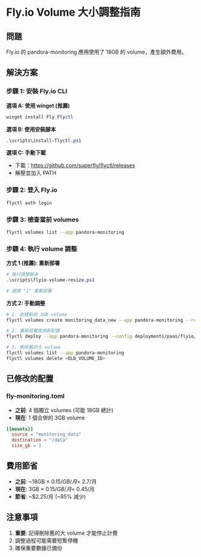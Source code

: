 # Fly.io Volume 大小調整指南

## 問題
Fly.io 的 pandora-monitoring 應用使用了 18GB 的 volume，產生額外費用。

## 解決方案

### 步驟 1: 安裝 Fly.io CLI

**選項 A: 使用 winget (推薦)**
```powershell
winget install Fly.Flyctl
```

**選項 B: 使用安裝腳本**
```powershell
.\scripts\install-flyctl.ps1
```

**選項 C: 手動下載**
- 下載：https://github.com/superfly/flyctl/releases
- 解壓並加入 PATH

### 步驟 2: 登入 Fly.io
```bash
flyctl auth login
```

### 步驟 3: 檢查當前 volumes
```bash
flyctl volumes list --app pandora-monitoring
```

### 步驟 4: 執行 volume 調整

**方式 1 (推薦): 重新部署**
```powershell
# 執行調整腳本
.\scripts\flyio-volume-resize.ps1

# 選擇 "1" 重新部署
```

**方式 2: 手動調整**
```bash
# 1. 創建新的 3GB volume
flyctl volumes create monitoring_data_new --app pandora-monitoring --region nrt --size 3

# 2. 重新部署使用新配置
flyctl deploy --app pandora-monitoring --config deployments/paas/flyio/fly-monitoring.toml

# 3. 刪除舊的大 volume
flyctl volumes list --app pandora-monitoring
flyctl volumes delete <OLD_VOLUME_ID>
```

## 已修改的配置

### fly-monitoring.toml
- **之前**: 4 個獨立 volumes (可能 18GB 總計)
- **現在**: 1 個合併的 3GB volume

```toml
[[mounts]]
  source = "monitoring_data"
  destination = "/data"
  size_gb = 3
```

## 費用節省
- **之前**: ~18GB × $0.15/GB/月 = ~$2.7/月
- **現在**: 3GB × $0.15/GB/月 = ~$0.45/月
- **節省**: ~$2.25/月 (~85% 減少)

## 注意事項
1. **重要**: 記得刪除舊的大 volume 才能停止計費
2. 調整過程可能需要短暫停機
3. 確保重要數據已備份

